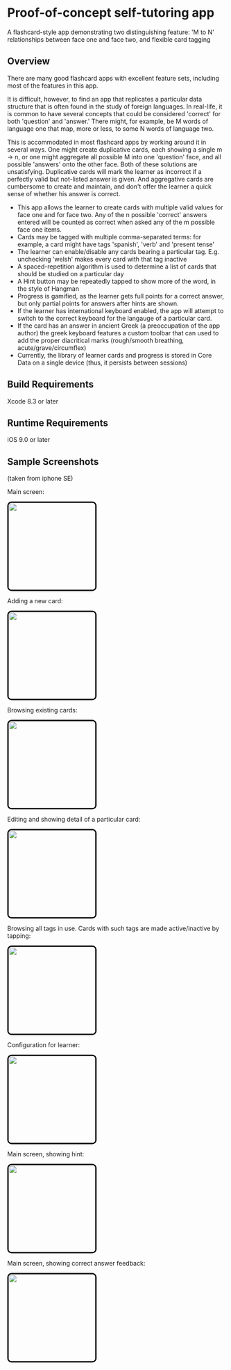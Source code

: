 # Proof-of-concept self-tutoring app

A flashcard-style app demonstrating two distinguishing feature: 'M to N' relationships between face one and face two, and flexible card tagging 

## Overview

There are many good flashcard apps with excellent feature sets, including most of the features in this app.

It is difficult, however, to find an app that replicates a particular data structure that is often found in the study of foreign languages. In real-life, it is common to have several concepts that could be considered 'correct' for both 'question' and 'answer.' There might, for example, be M words of language one that map, more or less, to some N words of language two. 

This is accommodated in most flashcard apps by working around it in several ways. One might create duplicative cards, each showing a single m -> n, or one might aggregate all possible M into one 'question' face, and all possible 'answers' onto the other face. Both of these solutions are unsatisfying. Duplicative cards will mark the learner as incorrect if a perfectly valid but not-listed answer is given. And aggregative cards are cumbersome to create and maintain, and don't offer the learner a quick sense of whether his answer is correct.

* This app allows the learner to create cards with multiple valid values for face one and for face two. Any of the n possible 'correct' answers entered will be counted as correct when asked any of the m possible face one items.
* Cards may be tagged with multiple comma-separated terms: for example, a card might have tags 'spanish', 'verb' and 'present tense'
* The learner can enable/disable any cards bearing a particular tag. E.g. unchecking 'welsh' makes every card with that tag inactive
* A spaced-repetition algorithm is used to determine a list of cards that should be studied on a particular day
* A Hint button may be repeatedly tapped to show more of the word, in the style of Hangman
* Progress is gamified, as the learner gets full points for a correct answer, but only partial points for answers after hints are shown.
* If the learner has international keyboard enabled, the app will attempt to switch to the correct keyboard for the langauge of a particular card. 
* If the card has an answer in ancient Greek (a preoccupation of the app author) the greek keyboard features a custom toolbar that can used to add the proper diacritical marks (rough/smooth breathing, acute/grave/circumflex)
* Currently, the library of learner cards and progress is stored in Core Data on a single device (thus, it persists between sessions)

## Build Requirements

Xcode 8.3 or later

## Runtime Requirements

iOS 9.0 or later

## Sample Screenshots
(taken from iphone SE)

Main screen:

<img src="/learnit/screen_01.PNG" width="200" style="border: 3px solid black; border-radius: 10px;">

Adding a new card:

<img src="/learnit/screen_02.PNG" width="200" style="border: 3px solid black; border-radius: 10px;">

Browsing existing cards:

<img src="/learnit/screen_04.PNG" width="200" style="border: 3px solid black; border-radius: 10px;">

Editing and showing detail of a particular card:

<img src="/learnit/screen_03.PNG" width="200" style="border: 3px solid black; border-radius: 10px;">

Browsing all tags in use. Cards with such tags are made active/inactive by tapping:

<img src="/learnit/screen_05.PNG" width="200" style="border: 3px solid black; border-radius: 10px;">

Configuration for learner:

<img src="/learnit/screen_06.PNG" width="200" style="border: 3px solid black; border-radius: 10px;">

Main screen, showing hint:

<img src="/learnit/screen_07.PNG" width="200" style="border: 3px solid black; border-radius: 10px;">

Main screen, showing correct answer feedback:

<img src="/learnit/screen_08.PNG" width="200" style="border: 3px solid black; border-radius: 10px;">


